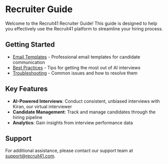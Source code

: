 # Recruiter Guide

Welcome to the Recruit41 Recruiter Guide! This guide is designed to help you effectively use the Recruit41 platform to streamline your hiring process.

## Getting Started

- [Email Templates](email-templates.md) - Professional email templates for candidate communication
- [Best Practices](best-practices.md) - Tips for getting the most out of AI interviews
- [Troubleshooting](troubleshooting.md) - Common issues and how to resolve them

## Key Features

- **AI-Powered Interviews**: Conduct consistent, unbiased interviews with Kiran, our virtual interviewer
- **Candidate Management**: Track and manage candidates through the hiring pipeline
- **Analytics**: Gain insights from interview performance data

## Support

For additional assistance, please contact our support team at [support@recruit41.com](mailto:support@recruit41.com).
